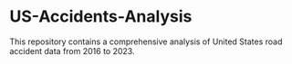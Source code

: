 # US-Accidents-Analysis
This repository contains a comprehensive analysis of United States road accident data from 2016 to 2023.
